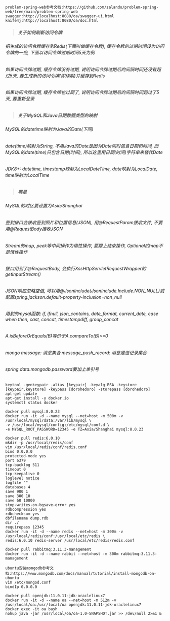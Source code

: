 `problem-spring-web参考文档:https://github.com/zalando/problem-spring-web/tree/main/problem-spring-web`  
`swagger:http://localhost:8080/oa/swagger-ui.html`  
`knife4j:http://localhost:8080/oa/doc.html`
> ##### 关于如何刷新访问令牌
###### 把生成的访问令牌缓存到Redis(下面叫做缓存令牌), 缓存令牌的过期时间设为访问令牌的一倍, 下面以访问令牌过期时间5天为例
###### 如果访问令牌过期, 缓存令牌没有过期, 说明访问令牌过期后的间隔时间还没有超过5天, 要生成新的访问令牌(即续期)并缓存到Redis
###### 如果访问令牌过期, 缓存令牌也过期了, 说明访问令牌过期后的间隔时间超过了5天, 要重新登录
> ##### 关于MySQL和Java日期数据类型的映射
###### MySQL的datetime映射为Java的Date(下同)
###### date(time)映射为String, 不用Java的Date是因为Date同时包含日期和时间, 而MySQL的date(time)只包含日期(时间), 所以这里用日期(时间)字符串来替代Date
###### JDK8+: datetime, timestamp映射为LocalDateTime, date映射为LocalDate, time映射为LocalTime
> ##### 零星
###### MySQL的时区要设置为Asia/Shanghai
###### 签到接口会接收签到照片和位置信息(JSON), 用@RequestParam接收文件, 不要用@RequestBody接收JSON
###### Stream的map, peek等中间操作为惰性操作, 要跟上结束操作, Optional的map不是惰性操作
###### 接口用到了@RequestBody, 会执行XssHttpServletRequestWrapper的getInputStream()
###### JSON响应忽略空值, 可以用@JsonInclude(JsonInclude.Include.NON_NULL)或配置spring.jackson.default-property-inclusion=non_null
###### 用到的mysql函数: if, ifnull, json_contains, date_format, current_date, case when then, cast, concat, timestampdiff, group_concat
###### A.isBeforeOrEquals(B)等价于A.compareTo(B)<=0
###### mongo message: 消息集合 message_push_record: 消息推送记录集合
###### spring.data.mongodb.password要加上单引号
```shell
keytool -genkeypair -alias [keypair] -keyalg RSA -keystore [keypair.keystore] -keypass [dorohedoro] -storepass [dorohedoro]
apt-get update
apt-get install -y docker.io
systemctl status docker

docker pull mysql:8.0.23
docker run -it -d --name mysql --net=host -m 500m -v /usr/local/mysql/data:/var/lib/mysql \
-v /usr/local/mysql/config:/etc/mysql/conf.d \
-e MYSQL_ROOT_PASSWORD=12345 -e TZ=Asia/Shanghai mysql:8.0.23

docker pull redis:6.0.10
mkdir -p /usr/local/redis/conf
vim /usr/local/redis/conf/redis.conf
bind 0.0.0.0
protected-mode yes
port 6379
tcp-backlog 511
timeout 0
tcp-keepalive 0
loglevel notice
logfile ""
databases 4
save 900 1
save 300 10
save 60 10000
stop-writes-on-bgsave-error yes
rdbcompression yes
rdbchecksum yes
dbfilename dump.rdb
dir ./
requirepass 12345
docker run -it -d --name redis --net=host -m 300m -v /usr/local/redis/conf:/usr/local/etc/redis \
redis:6.0.10 redis-server /usr/local/etc/redis/redis.conf

docker pull rabbitmq:3.11.3-management
docker run -it -d --name rabbit --net=host -m 300m rabbitmq:3.11.3-management

ubuntu安装mongodb参考文档:https://www.mongodb.com/docs/manual/tutorial/install-mongodb-on-ubuntu
vim /etc/mongod.conf
bindIp 0.0.0.0

docker pull openjdk:11.0.11-jdk-oraclelinux7
docker run -it -d --name oa --net=host -m 512m -v /usr/local/oa:/usr/local/oa openjdk:11.0.11-jdk-oraclelinux7
docker exec -it oa bash
nohup java -jar /usr/local/oa/oa-1.0-SNAPSHOT.jar >> /dev/null 2>&1 &
```